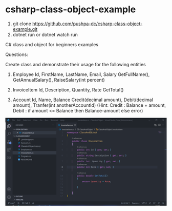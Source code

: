 

# csharp-class-object-example

1. git clone https://github.com/pushpa-dc/csharp-class-object-example.git
2. dotnet run or dotnet watch run

C# class and object for beginners examples

Questions:

Create class and demonstrate their usage for the following entities
1. Employee
Id, FirstName, LastName, Email, Salary
GetFullName(), GetAnnualSalary(), RaiseSalary(int percent)


2. InvoiceItem
Id, Description, Quantity, Rate
GetTotal()


3. Account
Id, Name, Balance
Credit(decimal amount), Debit(decimal amount), Tranfer(int anotherAccountId)
(Hint: Credit : Balance + amount, Debit : if amount <= Balance then Balance-amount else error)

![Class and Object C# example](ClassAndObject.PNG)
